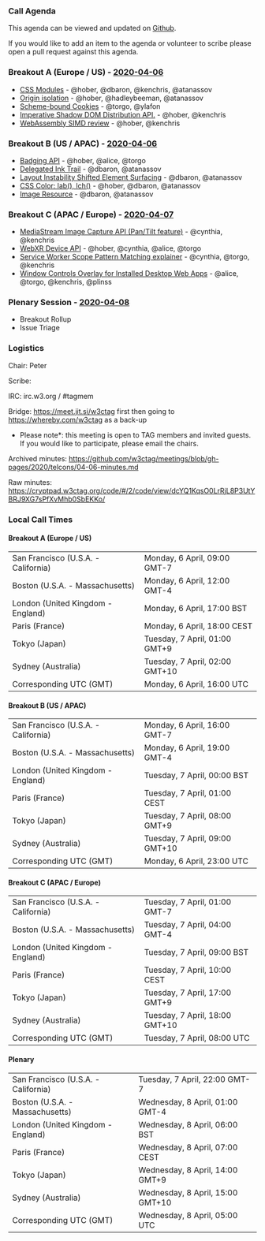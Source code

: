 ### Call Agenda

This agenda can be viewed and updated on [Github](https://github.com/w3ctag/meetings/blob/gh-pages/2020/telcons/04-06-agenda.md).

If you would like to add an item to the agenda or volunteer to scribe please open a pull request against this agenda.

### Breakout A (Europe / US) - [2020-04-06](https://www.timeanddate.com/worldclock/converter.html?iso=20200406T160000&p1=224&p2=43&p3=136&p4=195&p5=248&p6=240)

* [CSS Modules](https://github.com/w3ctag/design-reviews/issues/405) - @hober, @dbaron, @kenchris, @atanassov
* [Origin isolation](https://github.com/w3ctag/design-reviews/issues/464) - @hober, @hadleybeeman, @atanassov
* [Scheme-bound Cookies](https://github.com/w3ctag/design-reviews/issues/483) - @torgo, @ylafon
* [Imperative Shadow DOM Distribution API.](https://github.com/w3ctag/design-reviews/issues/486) - @hober, @kenchris
* [WebAssembly SIMD review](https://github.com/w3ctag/design-reviews/issues/487) - @hober, @kenchris

### Breakout B (US / APAC) - [2020-04-06](https://www.timeanddate.com/worldclock/converter.html?iso=20200406T230000&p1=224&p2=43&p3=136&p4=195&p5=248&p6=240)

* [Badging API](https://github.com/w3ctag/design-reviews/issues/387) - @hober, @alice, @torgo
* [Delegated Ink Trail](https://github.com/w3ctag/design-reviews/issues/473) - @dbaron, @atanassov
* [Layout Instability Shifted Element Surfacing](https://github.com/w3ctag/design-reviews/issues/485) - @dbaron, @atanassov
* [CSS Color: lab(), lch()](https://github.com/w3ctag/design-reviews/issues/488) - @hober, @dbaron, @atanassov
* [Image Resource](https://github.com/w3ctag/design-reviews/issues/490) - @dbaron, @atanassov

### Breakout C (APAC / Europe) - [2020-04-07](https://www.timeanddate.com/worldclock/converter.html?iso=20200407T080000&p1=224&p2=43&p3=136&p4=195&p5=248&p6=240)

* [MediaStream Image Capture API (Pan/Tilt feature)](https://github.com/w3ctag/design-reviews/issues/358) - @cynthia, @kenchris
* [WebXR Device API](https://github.com/w3ctag/design-reviews/issues/403) - @hober, @cynthia, @alice, @torgo
* [Service Worker Scope Pattern Matching explainer](https://github.com/w3ctag/design-reviews/issues/417) - @cynthia, @torgo, @kenchris
* [Window Controls Overlay for Installed Desktop Web Apps](https://github.com/w3ctag/design-reviews/issues/481) - @alice, @torgo, @kenchris, @plinss

### Plenary Session - [2020-04-08](https://www.timeanddate.com/worldclock/converter.html?iso=20200408T050000&p1=224&p2=43&p3=136&p4=195&p5=248&p6=240)

* Breakout Rollup
* Issue Triage

### Logistics

Chair: Peter

Scribe:

IRC: irc.w3.org / #tagmem

Bridge: https://meet.jit.si/w3ctag first then going to https://whereby.com/w3ctag as a back-up

* Please note*: this meeting is open to TAG members and invited guests. If you would like to participate, please email the chairs.

Archived minutes: https://github.com/w3ctag/meetings/blob/gh-pages/2020/telcons/04-06-minutes.md

Raw minutes: https://cryptpad.w3ctag.org/code/#/2/code/view/dcYQ1KqsO0LrRjL8P3UtYBRJ9XG7sPfXvMhb0SbEKKo/


### Local Call Times

#### Breakout A (Europe / US)

<table>
<tr><td> San Francisco (U.S.A. - California) <td> Monday, 6 April, 09:00 GMT-7</td></tr>
<tr><td> Boston (U.S.A. - Massachusetts) <td> Monday, 6 April, 12:00 GMT-4</td></tr>
<tr><td> London (United Kingdom - England) <td> Monday, 6 April, 17:00 BST</td></tr>
<tr><td> Paris (France) <td> Monday, 6 April, 18:00 CEST</td></tr>
<tr><td> Tokyo (Japan) <td> Tuesday, 7 April, 01:00 GMT+9</td></tr>
<tr><td> Sydney (Australia) <td> Tuesday, 7 April, 02:00 GMT+10</td></tr>
<tr><td> Corresponding UTC (GMT) <td> Monday, 6 April, 16:00 UTC</td></tr>
</table>

#### Breakout B (US / APAC)

<table>
<tr><td> San Francisco (U.S.A. - California) <td> Monday, 6 April, 16:00 GMT-7</td></tr>
<tr><td> Boston (U.S.A. - Massachusetts) <td> Monday, 6 April, 19:00 GMT-4</td></tr>
<tr><td> London (United Kingdom - England) <td> Tuesday, 7 April, 00:00 BST</td></tr>
<tr><td> Paris (France) <td> Tuesday, 7 April, 01:00 CEST</td></tr>
<tr><td> Tokyo (Japan) <td> Tuesday, 7 April, 08:00 GMT+9</td></tr>
<tr><td> Sydney (Australia) <td> Tuesday, 7 April, 09:00 GMT+10</td></tr>
<tr><td> Corresponding UTC (GMT) <td> Monday, 6 April, 23:00 UTC</td></tr>
</table>

#### Breakout C (APAC / Europe)

<table>
<tr><td> San Francisco (U.S.A. - California) <td> Tuesday, 7 April, 01:00 GMT-7</td></tr>
<tr><td> Boston (U.S.A. - Massachusetts) <td> Tuesday, 7 April, 04:00 GMT-4</td></tr>
<tr><td> London (United Kingdom - England) <td> Tuesday, 7 April, 09:00 BST</td></tr>
<tr><td> Paris (France) <td> Tuesday, 7 April, 10:00 CEST</td></tr>
<tr><td> Tokyo (Japan) <td> Tuesday, 7 April, 17:00 GMT+9</td></tr>
<tr><td> Sydney (Australia) <td> Tuesday, 7 April, 18:00 GMT+10</td></tr>
<tr><td> Corresponding UTC (GMT) <td> Tuesday, 7 April, 08:00 UTC</td></tr>
</table>

#### Plenary

<table>
<tr><td> San Francisco (U.S.A. - California) <td> Tuesday, 7 April, 22:00 GMT-7</td></tr>
<tr><td> Boston (U.S.A. - Massachusetts) <td> Wednesday, 8 April, 01:00 GMT-4</td></tr>
<tr><td> London (United Kingdom - England) <td> Wednesday, 8 April, 06:00 BST</td></tr>
<tr><td> Paris (France) <td> Wednesday, 8 April, 07:00 CEST</td></tr>
<tr><td> Tokyo (Japan) <td> Wednesday, 8 April, 14:00 GMT+9</td></tr>
<tr><td> Sydney (Australia) <td> Wednesday, 8 April, 15:00 GMT+10</td></tr>
<tr><td> Corresponding UTC (GMT) <td> Wednesday, 8 April, 05:00 UTC</td></tr>
</table>
